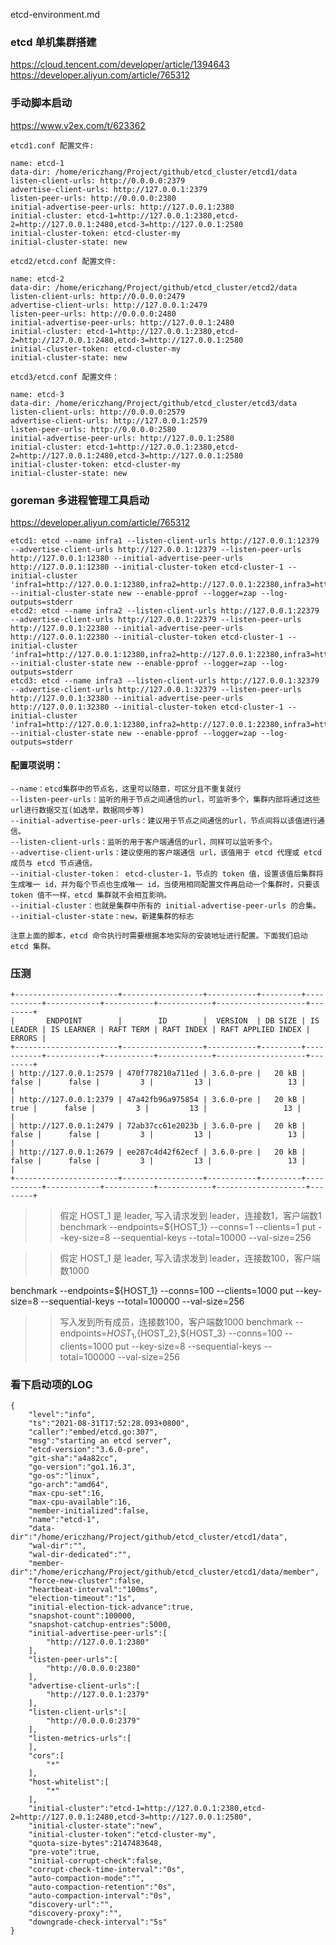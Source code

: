 etcd-environment.md

### etcd 单机集群搭建
https://cloud.tencent.com/developer/article/1394643
https://developer.aliyun.com/article/765312

### 手动脚本启动
https://www.v2ex.com/t/623362

	etcd1.conf 配置文件:

	name: etcd-1
	data-dir: /home/ericzhang/Project/github/etcd_cluster/etcd1/data
	listen-client-urls: http://0.0.0.0:2379
	advertise-client-urls: http://127.0.0.1:2379
	listen-peer-urls: http://0.0.0.0:2380
	initial-advertise-peer-urls: http://127.0.0.1:2380
	initial-cluster: etcd-1=http://127.0.0.1:2380,etcd-2=http://127.0.0.1:2480,etcd-3=http://127.0.0.1:2580
	initial-cluster-token: etcd-cluster-my
	initial-cluster-state: new

	etcd2/etcd.conf 配置文件:

	name: etcd-2
	data-dir: /home/ericzhang/Project/github/etcd_cluster/etcd2/data
	listen-client-urls: http://0.0.0.0:2479
	advertise-client-urls: http://127.0.0.1:2479
	listen-peer-urls: http://0.0.0.0:2480
	initial-advertise-peer-urls: http://127.0.0.1:2480
	initial-cluster: etcd-1=http://127.0.0.1:2380,etcd-2=http://127.0.0.1:2480,etcd-3=http://127.0.0.1:2580
	initial-cluster-token: etcd-cluster-my
	initial-cluster-state: new

	etcd3/etcd.conf 配置文件：

	name: etcd-3
	data-dir: /home/ericzhang/Project/github/etcd_cluster/etcd3/data
	listen-client-urls: http://0.0.0.0:2579
	advertise-client-urls: http://127.0.0.1:2579
	listen-peer-urls: http://0.0.0.0:2580
	initial-advertise-peer-urls: http://127.0.0.1:2580
	initial-cluster: etcd-1=http://127.0.0.1:2380,etcd-2=http://127.0.0.1:2480,etcd-3=http://127.0.0.1:2580
	initial-cluster-token: etcd-cluster-my
	initial-cluster-state: new


### goreman 多进程管理工具启动
https://developer.aliyun.com/article/765312

	etcd1: etcd --name infra1 --listen-client-urls http://127.0.0.1:12379 --advertise-client-urls http://127.0.0.1:12379 --listen-peer-urls http://127.0.0.1:12380 --initial-advertise-peer-urls http://127.0.0.1:12380 --initial-cluster-token etcd-cluster-1 --initial-cluster 'infra1=http://127.0.0.1:12380,infra2=http://127.0.0.1:22380,infra3=http://127.0.0.1:32380' --initial-cluster-state new --enable-pprof --logger=zap --log-outputs=stderr
	etcd2: etcd --name infra2 --listen-client-urls http://127.0.0.1:22379 --advertise-client-urls http://127.0.0.1:22379 --listen-peer-urls http://127.0.0.1:22380 --initial-advertise-peer-urls http://127.0.0.1:22380 --initial-cluster-token etcd-cluster-1 --initial-cluster 'infra1=http://127.0.0.1:12380,infra2=http://127.0.0.1:22380,infra3=http://127.0.0.1:32380' --initial-cluster-state new --enable-pprof --logger=zap --log-outputs=stderr
	etcd3: etcd --name infra3 --listen-client-urls http://127.0.0.1:32379 --advertise-client-urls http://127.0.0.1:32379 --listen-peer-urls http://127.0.0.1:32380 --initial-advertise-peer-urls http://127.0.0.1:32380 --initial-cluster-token etcd-cluster-1 --initial-cluster 'infra1=http://127.0.0.1:12380,infra2=http://127.0.0.1:22380,infra3=http://127.0.0.1:32380' --initial-cluster-state new --enable-pprof --logger=zap --log-outputs=stderr



#### 配置项说明：

	--name：etcd集群中的节点名，这里可以随意，可区分且不重复就行 
	--listen-peer-urls：监听的用于节点之间通信的url，可监听多个，集群内部将通过这些url进行数据交互(如选举，数据同步等)
	--initial-advertise-peer-urls：建议用于节点之间通信的url，节点间将以该值进行通信。
	--listen-client-urls：监听的用于客户端通信的url，同样可以监听多个。
	--advertise-client-urls：建议使用的客户端通信 url，该值用于 etcd 代理或 etcd 成员与 etcd 节点通信。
	--initial-cluster-token： etcd-cluster-1，节点的 token 值，设置该值后集群将生成唯一 id，并为每个节点也生成唯一 id，当使用相同配置文件再启动一个集群时，只要该 token 值不一样，etcd 集群就不会相互影响。
	--initial-cluster：也就是集群中所有的 initial-advertise-peer-urls 的合集。
	--initial-cluster-state：new，新建集群的标志

	注意上面的脚本，etcd 命令执行时需要根据本地实际的安装地址进行配置。下面我们启动 etcd 集群。


### 压测

	+-----------------------+------------------+-----------+---------+-----------+------------+-----------+------------+--------------------+--------+
	|       ENDPOINT        |        ID        |  VERSION  | DB SIZE | IS LEADER | IS LEARNER | RAFT TERM | RAFT INDEX | RAFT APPLIED INDEX | ERRORS |
	+-----------------------+------------------+-----------+---------+-----------+------------+-----------+------------+--------------------+--------+
	| http://127.0.0.1:2579 | 470f778210a711ed | 3.6.0-pre |   20 kB |     false |      false |         3 |         13 |                 13 |        |
	| http://127.0.0.1:2379 | 47a42fb96a975854 | 3.6.0-pre |   20 kB |      true |      false |         3 |         13 |                 13 |        |
	| http://127.0.0.1:2479 | 72ab37cc61e2023b | 3.6.0-pre |   20 kB |     false |      false |         3 |         13 |                 13 |        |
	| http://127.0.0.1:2679 | ee287c4d42f62ecf | 3.6.0-pre |   20 kB |     false |      false |         3 |         13 |                 13 |        |
	+-----------------------+------------------+-----------+---------+-----------+------------+-----------+------------+--------------------+--------+

>> 假定 HOST_1 是 leader, 写入请求发到 leader，连接数1，客户端数1
benchmark --endpoints=${HOST_1} --conns=1 --clients=1 put --key-size=8 --sequential-keys --total=10000 --val-size=256

>> 假定 HOST_1 是 leader, 写入请求发到 leader，连接数100，客户端数1000

benchmark --endpoints=${HOST_1} --conns=100 --clients=1000 put --key-size=8 --sequential-keys --total=100000 --val-size=256

>> 写入发到所有成员，连接数100，客户端数1000
benchmark --endpoints=${HOST_1},${HOST_2},${HOST_3} --conns=100 --clients=1000 put --key-size=8 --sequential-keys --total=100000 --val-size=256




### 看下启动项的LOG

	{
	    "level":"info",
	    "ts":"2021-08-31T17:52:28.093+0800",
	    "caller":"embed/etcd.go:307",
	    "msg":"starting an etcd server",
	    "etcd-version":"3.6.0-pre",
	    "git-sha":"a4a82cc",
	    "go-version":"go1.16.3",
	    "go-os":"linux",
	    "go-arch":"amd64",
	    "max-cpu-set":16,
	    "max-cpu-available":16,
	    "member-initialized":false,
	    "name":"etcd-1",
	    "data-dir":"/home/ericzhang/Project/github/etcd_cluster/etcd1/data",
	    "wal-dir":"",
	    "wal-dir-dedicated":"",
	    "member-dir":"/home/ericzhang/Project/github/etcd_cluster/etcd1/data/member",
	    "force-new-cluster":false,
	    "heartbeat-interval":"100ms",
	    "election-timeout":"1s",
	    "initial-election-tick-advance":true,
	    "snapshot-count":100000,
	    "snapshot-catchup-entries":5000,
	    "initial-advertise-peer-urls":[
	        "http://127.0.0.1:2380"
	    ],
	    "listen-peer-urls":[
	        "http://0.0.0.0:2380"
	    ],
	    "advertise-client-urls":[
	        "http://127.0.0.1:2379"
	    ],
	    "listen-client-urls":[
	        "http://0.0.0.0:2379"
	    ],
	    "listen-metrics-urls":[
	    ],
	    "cors":[
	        "*"
	    ],
	    "host-whitelist":[
	        "*"
	    ],
	    "initial-cluster":"etcd-1=http://127.0.0.1:2380,etcd-2=http://127.0.0.1:2480,etcd-3=http://127.0.0.1:2580",
	    "initial-cluster-state":"new",
	    "initial-cluster-token":"etcd-cluster-my",
	    "quota-size-bytes":2147483648,
	    "pre-vote":true,
	    "initial-corrupt-check":false,
	    "corrupt-check-time-interval":"0s",
	    "auto-compaction-mode":"",
	    "auto-compaction-retention":"0s",
	    "auto-compaction-interval":"0s",
	    "discovery-url":"",
	    "discovery-proxy":"",
	    "downgrade-check-interval":"5s"
	}
